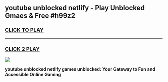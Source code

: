 
## youtube unblocked netlify - Play Unblocked Gmaes & Free #h99z2
<h3>
<a href="https://news.freeplayer.one?title=youtube_unblocked_netlify&ref=26F">CLICK TO PLAY</a></h3>
<hr>

<h3>
<a href="https://news.freeplayer.one?title=youtube_unblocked_netlify&ref=26F">CLICK 2 PLAY</a>
  
</h3>

<a href="https://news.freeplayer.one?title=youtube_unblocked_netlify&ref=26F/"><img src="https://clearcache.store/games.png"></a>


**youtube unblocked netlify games unblocked: Your Gateway to Fun and Accessible Online Gaming**
